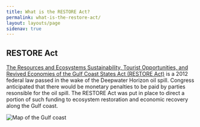 ```yaml
---
title: What is the RESTORE Act?
permalink: what-is-the-restore-act/
layout: layouts/page
sidenav: true
---
```


## RESTORE Act

[The Resources and Ecosystems Sustainability, Tourist Opportunities, and Revived Economies of the Gulf Coast States Act (RESTORE Act)](/sites/default/files/2025-04/RESTORE%20ACT%20July2012.pdf) is a 2012 federal law passed in the wake of the Deepwater Horizon oil spill. Congress anticipated that there would be monetary penalties to be paid by parties resonsible for the oil spill. The RESTORE Act was put in place to direct a portion of such funding to ecosystem restoration and economic recovery along the Gulf coast.

![Map of the Gulf coast](/sites/default/files/styles/full_width/public/2025-03/PRDFT-Gulf-20150920.jpg?itok=dlcUtIMZ)
